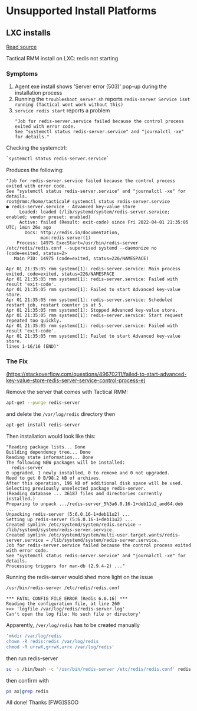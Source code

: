 # Unsupported Install Platforms

## LXC installs

[Read source](https://discord.com/channels/736478043522072608/959541976372502598)

Tactical RMM install on LXC: redis not starting

### Symptoms

1. Agent exe install shows 'Server error (503)' pop-up during the installation process
2. Running the `troubleshoot_server.sh` reports `redis-server Service isnt running (Tactical wont work without this)`
3. `service redis start` reports a problem 
   ```log
   "Job for redis-server.service failed because the control process exited with error code.
   See "systemctl status redis-server.service" and "journalctl -xe" for details."
   ```

Checking the systemctrl:

```bash
`systemctl status redis-server.service`
```

Produces the following:

```log
"Job for redis-server.service failed because the control process exited with error code.
See "systemctl status redis-server.service" and "journalctl -xe" for details.
root@rmm:/home/tactical# systemctl status redis-server.service
● redis-server.service - Advanced key-value store
     Loaded: loaded (/lib/systemd/system/redis-server.service; enabled; vendor preset: enabled)
     Active: failed (Result: exit-code) since Fri 2022-04-01 21:35:05 UTC; 1min 26s ago
       Docs: http://redis.io/documentation,
             man:redis-server(1)
    Process: 14975 ExecStart=/usr/bin/redis-server /etc/redis/redis.conf --supervised systemd --daemonize no (code=exited, status=2>
   Main PID: 14975 (code=exited, status=226/NAMESPACE)

Apr 01 21:35:05 rmm systemd[1]: redis-server.service: Main process exited, code=exited, status=226/NAMESPACE
Apr 01 21:35:05 rmm systemd[1]: redis-server.service: Failed with result 'exit-code'.
Apr 01 21:35:05 rmm systemd[1]: Failed to start Advanced key-value store.
Apr 01 21:35:05 rmm systemd[1]: redis-server.service: Scheduled restart job, restart counter is at 5.
Apr 01 21:35:05 rmm systemd[1]: Stopped Advanced key-value store.
Apr 01 21:35:05 rmm systemd[1]: redis-server.service: Start request repeated too quickly.
Apr 01 21:35:05 rmm systemd[1]: redis-server.service: Failed with result 'exit-code'.
Apr 01 21:35:05 rmm systemd[1]: Failed to start Advanced key-value store.
lines 1-16/16 (END)"
```

### The Fix

[(https://stackoverflow.com/questions/49670211/failed-to-start-advanced-key-value-store-redis-server-service-control-process-e)](https://stackoverflow.com/questions/49670211/failed-to-start-advanced-key-value-store-redis-server-service-control-process-e)

Remove the server that comes with Tactical RMM:

```bash
apt-get --purge redis-server
```

and delete the `/var/log/redis` directory then

```bash
apt-get install redis-server
```

Then installation would look like this:

```log
"Reading package lists... Done
Building dependency tree... Done
Reading state information... Done
The following NEW packages will be installed:
  redis-server
0 upgraded, 1 newly installed, 0 to remove and 0 not upgraded.
Need to get 0 B/98.2 kB of archives.
After this operation, 196 kB of additional disk space will be used.
Selecting previously unselected package redis-server.
(Reading database ... 36187 files and directories currently installed.)
Preparing to unpack .../redis-server_5%3a6.0.16-1+deb11u2_amd64.deb ...
Unpacking redis-server (5:6.0.16-1+deb11u2) ...
Setting up redis-server (5:6.0.16-1+deb11u2) ...
Created symlink /etc/systemd/system/redis.service → /lib/systemd/system/redis-server.service.
Created symlink /etc/systemd/system/multi-user.target.wants/redis-server.service → /lib/systemd/system/redis-server.service.
Job for redis-server.service failed because the control process exited with error code.
See "systemctl status redis-server.service" and "journalctl -xe" for details.
Processing triggers for man-db (2.9.4-2) ..."
```

Running the redis-server would shed more light on the issue

```bash
/usr/bin/redis-server /etc/redis/redis.conf
```

```log
*** FATAL CONFIG FILE ERROR (Redis 6.0.16) ***
Reading the configuration file, at line 260
>>> 'logfile /var/log/redis/redis-server.log'
Can't open the log file: No such file or directory'
```

Apparently, `/ver/log/redis` has to be created manually

```bash
'mkdir /var/log/redis
chown -R redis:redis /var/log/redis
chmod -R u+rwX,g+rwX,u+rx /var/log/redis'
```

then run redis-server

```bash
su -s /bin/bash -c '/usr/bin/redis-server /etc/redis/redis.conf' redis
```

then confirm with

```bash
ps ax|grep redis
```

All done! Thanks [FWG]SSOO